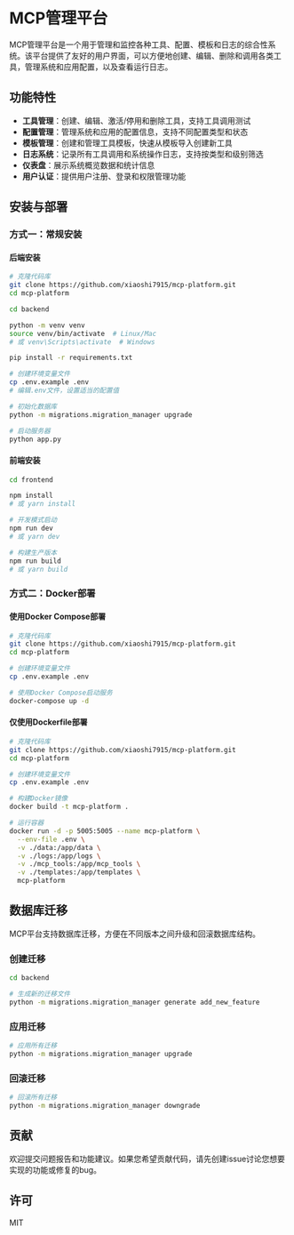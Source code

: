 # MCP管理平台

MCP管理平台是一个用于管理和监控各种工具、配置、模板和日志的综合性系统。该平台提供了友好的用户界面，可以方便地创建、编辑、删除和调用各类工具，管理系统和应用配置，以及查看运行日志。

## 功能特性

- **工具管理**：创建、编辑、激活/停用和删除工具，支持工具调用测试
- **配置管理**：管理系统和应用的配置信息，支持不同配置类型和状态
- **模板管理**：创建和管理工具模板，快速从模板导入创建新工具
- **日志系统**：记录所有工具调用和系统操作日志，支持按类型和级别筛选
- **仪表盘**：展示系统概览数据和统计信息
- **用户认证**：提供用户注册、登录和权限管理功能

## 安装与部署

### 方式一：常规安装

#### 后端安装

```bash
# 克隆代码库
git clone https://github.com/xiaoshi7915/mcp-platform.git
cd mcp-platform

cd backend

python -m venv venv
source venv/bin/activate  # Linux/Mac
# 或 venv\Scripts\activate  # Windows

pip install -r requirements.txt

# 创建环境变量文件
cp .env.example .env
# 编辑.env文件，设置适当的配置值

# 初始化数据库
python -m migrations.migration_manager upgrade

# 启动服务器
python app.py
```
#### 前端安装

```bash
cd frontend

npm install
# 或 yarn install

# 开发模式启动
npm run dev
# 或 yarn dev

# 构建生产版本
npm run build
# 或 yarn build
```

### 方式二：Docker部署

#### 使用Docker Compose部署

```bash
# 克隆代码库
git clone https://github.com/xiaoshi7915/mcp-platform.git
cd mcp-platform

# 创建环境变量文件
cp .env.example .env

# 使用Docker Compose启动服务
docker-compose up -d
```
#### 仅使用Dockerfile部署

```bash
# 克隆代码库
git clone https://github.com/xiaoshi7915/mcp-platform.git
cd mcp-platform

# 创建环境变量文件
cp .env.example .env

# 构建Docker镜像
docker build -t mcp-platform .

# 运行容器
docker run -d -p 5005:5005 --name mcp-platform \
  --env-file .env \
  -v ./data:/app/data \
  -v ./logs:/app/logs \
  -v ./mcp_tools:/app/mcp_tools \
  -v ./templates:/app/templates \
  mcp-platform
```

## 数据库迁移

MCP平台支持数据库迁移，方便在不同版本之间升级和回滚数据库结构。

### 创建迁移

```bash
cd backend

# 生成新的迁移文件
python -m migrations.migration_manager generate add_new_feature
```
### 应用迁移

```bash
# 应用所有迁移
python -m migrations.migration_manager upgrade
```

### 回滚迁移

```bash
# 回滚所有迁移
python -m migrations.migration_manager downgrade
```

## 贡献

欢迎提交问题报告和功能建议。如果您希望贡献代码，请先创建issue讨论您想要实现的功能或修复的bug。

## 许可

MIT 

